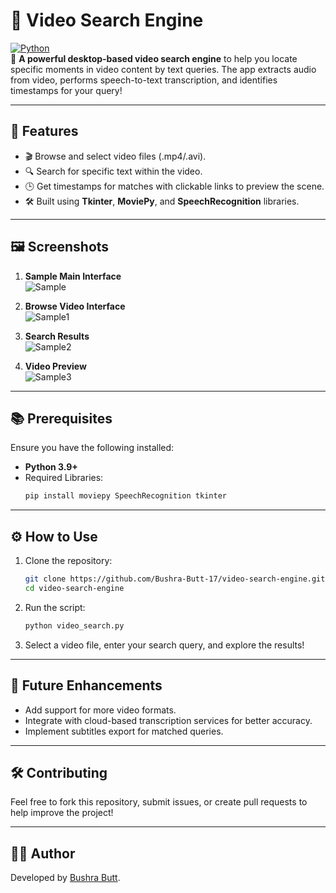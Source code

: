
# 🎥 Video Search Engine  
[![Python](https://img.shields.io/badge/Python-3.9-blue.svg)](https://www.python.org/)  
🚀 **A powerful desktop-based video search engine** to help you locate specific moments in video content by text queries. The app extracts audio from video, performs speech-to-text transcription, and identifies timestamps for your query!

---

## 🌟 Features  
- 🎬 Browse and select video files (.mp4/.avi).  
- 🔍 Search for specific text within the video.  
- 🕒 Get timestamps for matches with clickable links to preview the scene.  
- 🛠 Built using **Tkinter**, **MoviePy**, and **SpeechRecognition** libraries.  

---

## 🖼️ Screenshots  
1. **Sample Main Interface**  
![Sample](images/sample.png)  

2. **Browse Video Interface**  
![Sample1](images/sample1.png)  

3. **Search Results**  
![Sample2](images/sample2.png)  

4. **Video Preview**  
![Sample3](images/sample3.png)  

---

## 📚 Prerequisites  
Ensure you have the following installed:  
- **Python 3.9+**  
- Required Libraries:  
  ```bash
  pip install moviepy SpeechRecognition tkinter
  ```

---

## ⚙️ How to Use  
1. Clone the repository:  
   ```bash
   git clone https://github.com/Bushra-Butt-17/video-search-engine.git
   cd video-search-engine
   ```  
2. Run the script:  
   ```bash
   python video_search.py
   ```  
3. Select a video file, enter your search query, and explore the results!  

---

## 🚀 Future Enhancements  
- Add support for more video formats.  
- Integrate with cloud-based transcription services for better accuracy.  
- Implement subtitles export for matched queries.  

---

## 🛠️ Contributing  
Feel free to fork this repository, submit issues, or create pull requests to help improve the project!  

---

## 👩‍💻 Author  
Developed by [Bushra Butt](https://github.com/Bushra-Butt-17).  
```

